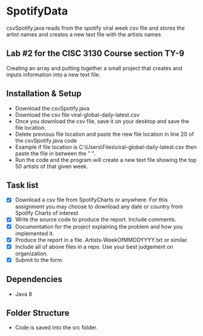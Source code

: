 # SpotifyData
csvSpotify.java reads from the spotify viral week csv file and stores the artist names and creates a new text file with the artists names

## Lab #2 for the CISC 3130 Course section TY-9
Creating an array and putting together a small project that creates and inputs information into a new text file.

## Installation & Setup
- Download the csvSpotify.java
- Download the csv file viral-global-daily-latest.csv
- Once you download the csv file, save it on your desktop and save the file location.
- Delete previous file location and paste the new file location in line 20 of the csvSpotify.java code
- Example if file location is C:\Users\Files\viral-global-daily-latest.csv then paste the file in between the " ".
- Run the code and the program will create a new text file showing the top 50 artists of that given week.

## Task list
- [x] Download a csv file from SpotifyCharts or anywhere. For this assignment you may choose to download any date or country from Spotify Charts of interest
- [x] Write the source code to produce the report. Include comments.
- [x] Documentation for the project explaining the problem and how you implemented it.
- [x] Produce the report in a file. Artists-WeekOfMMDDYYYY.txt or similar.
- [x] Include all of above files in a repo. Use your best judgement on organization.
- [x] Submit to the form.

## Dependencies
- Java 8 

## Folder Structure
- Code is saved into the src folder.
